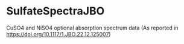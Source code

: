# SulfateSpectraJBO
 CuSO4 and NiSO4 optional absorption spectrum data (As reported in https://doi.org/10.1117/1.JBO.22.12.125007)
